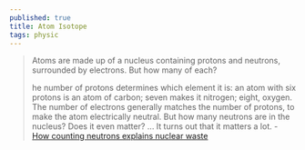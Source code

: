 ```yaml
---
published: true
title: Atom Isotope
tags: physic
---
```

> Atoms are made up of a nucleus containing protons and neutrons, surrounded by electrons. But how many of each?
> 
> he number of protons determines which element it is: an atom with six protons is an atom of carbon; seven makes it nitrogen; eight, oxygen. The number of electrons generally matches the number of protons, to make the atom electrically neutral. But how many neutrons are in the nucleus? Does it even matter? ... It turns out that it matters a lot. - [How counting neutrons explains nuclear waste](https://rootsofprogress.org/nuclear-physics)
